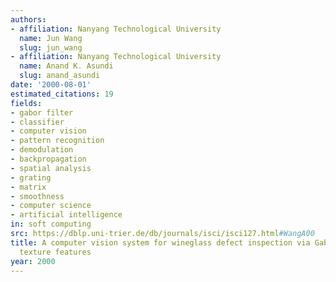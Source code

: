 ```yaml
---
authors:
- affiliation: Nanyang Technological University
  name: Jun Wang
  slug: jun_wang
- affiliation: Nanyang Technological University
  name: Anand K. Asundi
  slug: anand_asundi
date: '2000-08-01'
estimated_citations: 19
fields:
- gabor filter
- classifier
- computer vision
- pattern recognition
- demodulation
- backpropagation
- spatial analysis
- grating
- matrix
- smoothness
- computer science
- artificial intelligence
in: soft computing
src: https://dblp.uni-trier.de/db/journals/isci/isci127.html#WangA00
title: A computer vision system for wineglass defect inspection via Gabor-filter-based
  texture features
year: 2000
---
```

